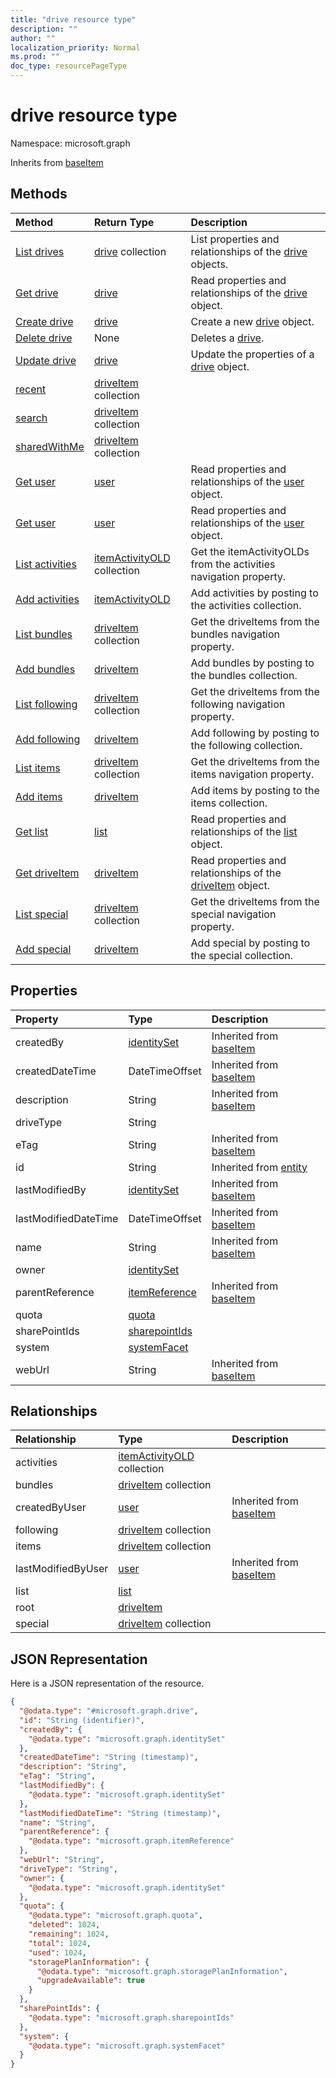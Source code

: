 ```yaml
---
title: "drive resource type"
description: ""
author: ""
localization_priority: Normal
ms.prod: ""
doc_type: resourcePageType
---
```


# drive resource type


Namespace: microsoft.graph




Inherits from [baseItem](../resources/baseitem.md)

## Methods
|Method|Return Type|Description|
|:---|:---|:---|
|[List drives](../api/drive-list.md)|[drive](../resources/drive.md) collection|List properties and relationships of the [drive](../resources/drive.md) objects.|
|[Get drive](../api/drive-get.md)|[drive](../resources/drive.md)|Read properties and relationships of the [drive](../resources/drive.md) object.|
|[Create drive](../api/drive-post-drives.md)|[drive](../resources/drive.md)|Create a new [drive](../resources/drive.md) object.|
|[Delete drive](../api/drive-delete.md)|None|Deletes a [drive](../resources/drive.md).|
|[Update drive](../api/drive-update.md)|[drive](../resources/drive.md)|Update the properties of a [drive](../resources/drive.md) object.|
|[recent](../api/drive-recent.md)|[driveItem](../resources/driveitem.md) collection||
|[search](../api/drive-search.md)|[driveItem](../resources/driveitem.md) collection||
|[sharedWithMe](../api/drive-sharedwithme.md)|[driveItem](../resources/driveitem.md) collection||
|[Get user](../api/user-get.md)|[user](../resources/user.md)|Read properties and relationships of the [user](../resources/user.md) object.|
|[Get user](../api/user-get.md)|[user](../resources/user.md)|Read properties and relationships of the [user](../resources/user.md) object.|
|[List activities](../api/drive-list-activities.md)|[itemActivityOLD](../resources/itemactivityold.md) collection|Get the itemActivityOLDs from the activities navigation property.|
|[Add activities](../api/drive-post-activities.md)|[itemActivityOLD](../resources/itemactivityold.md)|Add activities by posting to the activities collection.|
|[List bundles](../api/drive-list-bundles.md)|[driveItem](../resources/driveitem.md) collection|Get the driveItems from the bundles navigation property.|
|[Add bundles](../api/drive-post-bundles.md)|[driveItem](../resources/driveitem.md)|Add bundles by posting to the bundles collection.|
|[List following](../api/drive-list-following.md)|[driveItem](../resources/driveitem.md) collection|Get the driveItems from the following navigation property.|
|[Add following](../api/drive-post-following.md)|[driveItem](../resources/driveitem.md)|Add following by posting to the following collection.|
|[List items](../api/drive-list-items.md)|[driveItem](../resources/driveitem.md) collection|Get the driveItems from the items navigation property.|
|[Add items](../api/drive-post-items.md)|[driveItem](../resources/driveitem.md)|Add items by posting to the items collection.|
|[Get list](../api/list-get.md)|[list](../resources/list.md)|Read properties and relationships of the [list](../resources/list.md) object.|
|[Get driveItem](../api/driveitem-get.md)|[driveItem](../resources/driveitem.md)|Read properties and relationships of the [driveItem](../resources/driveitem.md) object.|
|[List special](../api/drive-list-special.md)|[driveItem](../resources/driveitem.md) collection|Get the driveItems from the special navigation property.|
|[Add special](../api/drive-post-special.md)|[driveItem](../resources/driveitem.md)|Add special by posting to the special collection.|

## Properties
|Property|Type|Description|
|:---|:---|:---|
|createdBy|[identitySet](../resources/identityset.md)| Inherited from [baseItem](../resources/baseitem.md)|
|createdDateTime|DateTimeOffset| Inherited from [baseItem](../resources/baseitem.md)|
|description|String| Inherited from [baseItem](../resources/baseitem.md)|
|driveType|String||
|eTag|String| Inherited from [baseItem](../resources/baseitem.md)|
|id|String| Inherited from [entity](../resources/entity.md)|
|lastModifiedBy|[identitySet](../resources/identityset.md)| Inherited from [baseItem](../resources/baseitem.md)|
|lastModifiedDateTime|DateTimeOffset| Inherited from [baseItem](../resources/baseitem.md)|
|name|String| Inherited from [baseItem](../resources/baseitem.md)|
|owner|[identitySet](../resources/identityset.md)||
|parentReference|[itemReference](../resources/itemreference.md)| Inherited from [baseItem](../resources/baseitem.md)|
|quota|[quota](../resources/quota.md)||
|sharePointIds|[sharepointIds](../resources/sharepointids.md)||
|system|[systemFacet](../resources/systemfacet.md)||
|webUrl|String| Inherited from [baseItem](../resources/baseitem.md)|

## Relationships
|Relationship|Type|Description|
|:---|:---|:---|
|activities|[itemActivityOLD](../resources/itemactivityold.md) collection||
|bundles|[driveItem](../resources/driveitem.md) collection||
|createdByUser|[user](../resources/user.md)| Inherited from [baseItem](../resources/baseitem.md)|
|following|[driveItem](../resources/driveitem.md) collection||
|items|[driveItem](../resources/driveitem.md) collection||
|lastModifiedByUser|[user](../resources/user.md)| Inherited from [baseItem](../resources/baseitem.md)|
|list|[list](../resources/list.md)||
|root|[driveItem](../resources/driveitem.md)||
|special|[driveItem](../resources/driveitem.md) collection||

## JSON Representation
Here is a JSON representation of the resource.
<!-- {
  "blockType": "resource",
  "keyProperty": "id",
  "@odata.type": "microsoft.graph.drive",
  "baseType": "microsoft.graph.baseItem",
  "openType": false
}
-->
``` json
{
  "@odata.type": "#microsoft.graph.drive",
  "id": "String (identifier)",
  "createdBy": {
    "@odata.type": "microsoft.graph.identitySet"
  },
  "createdDateTime": "String (timestamp)",
  "description": "String",
  "eTag": "String",
  "lastModifiedBy": {
    "@odata.type": "microsoft.graph.identitySet"
  },
  "lastModifiedDateTime": "String (timestamp)",
  "name": "String",
  "parentReference": {
    "@odata.type": "microsoft.graph.itemReference"
  },
  "webUrl": "String",
  "driveType": "String",
  "owner": {
    "@odata.type": "microsoft.graph.identitySet"
  },
  "quota": {
    "@odata.type": "microsoft.graph.quota",
    "deleted": 1024,
    "remaining": 1024,
    "total": 1024,
    "used": 1024,
    "storagePlanInformation": {
      "@odata.type": "microsoft.graph.storagePlanInformation",
      "upgradeAvailable": true
    }
  },
  "sharePointIds": {
    "@odata.type": "microsoft.graph.sharepointIds"
  },
  "system": {
    "@odata.type": "microsoft.graph.systemFacet"
  }
}
```

